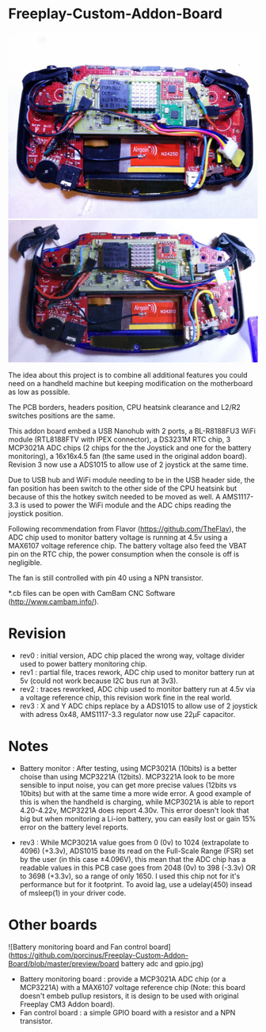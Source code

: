# Freeplay-Custom-Addon-Board

![Rev 2](https://github.com/porcinus/Freeplay-Custom-Addon-Board/blob/master/preview/02.jpg)
![Rev 3](https://github.com/porcinus/Freeplay-Custom-Addon-Board/blob/master/preview/04.jpg)

The idea about this project is to combine all additional features you could need on a handheld machine but keeping modification on the motherboard as low as possible.

The PCB borders, headers position, CPU heatsink clearance and L2/R2 switches positions are the same.

This addon board embed a USB Nanohub with 2 ports, a BL-R8188FU3 WiFi module (RTL8188FTV with IPEX connector), a DS3231M RTC chip, 3 MCP3021A ADC chips (2 chips for the the Joystick and one for the battery monitoring), a 16x16x4.5 fan (the same used in the original addon board). Revision 3 now use a ADS1015 to allow use of 2 joystick at the same time.

Due to USB hub and WiFi module needing to be in the USB header side, the fan position has been switch to the other side of the CPU heatsink but because of this the hotkey switch needed to be moved as well.
A AMS1117-3.3 is used to power the WiFi module and the ADC chips reading the joystick position.

Following recommendation from Flavor (https://github.com/TheFlav), the ADC chip used to monitor battery voltage is running at 4.5v using a MAX6107 voltage reference chip.
The battery voltage also feed the VBAT pin on the RTC chip, the power consumption when the console is off is negligible.

The fan is still controlled with pin 40 using a NPN transistor.

*.cb files can be open with CamBam CNC Software (http://www.cambam.info/).


# Revision
- rev0 : initial version, ADC chip placed the wrong way, voltage divider used to power battery monitoring chip.
- rev1 : partial file, traces rework, ADC chip used to monitor battery run at 5v (could not work because I2C bus run at 3v3).
- rev2 : traces reworked, ADC chip used to monitor battery run at 4.5v via a voltage reference chip, this revision work fine in the real world.
- rev3 : X and Y ADC chips replace by a ADS1015 to allow use of 2 joystick with adress 0x48, AMS1117-3.3 regulator now use 22µF capacitor.

# Notes
- Battery monitor : After testing, using MCP3021A (10bits) is a better choise than using MCP3221A (12bits). MCP3221A look to be more sensible to input noise, you can get more precise values (12bits vs 10bits) but with at the same time a more wide error.
A good example of this is when the handheld is charging, while MCP3021A is able to report 4.20-4.22v, MCP3221A does report 4.30v. This error doesn't look that big but when monitoring a Li-ion battery, you can easily lost or gain 15% error on the battery level reports.

- rev3 : While MCP3021A value goes from 0 (0v) to 1024 (extrapolate to 4096) (+3.3v), ADS1015 base its read on the Full-Scale Range (FSR) set by the user (in this case ±4.096V), this mean that the ADC chip has a readable values in this PCB case goes from 2048 (0v) to 398 (-3.3v) OR to 3698 (+3.3v), so a range of only 1650. I used this chip not for it's performance but for it footprint. To avoid lag, use a udelay(450) insead of msleep(1) in your driver code.


# Other boards
![Battery monitoring board and Fan control board](https://github.com/porcinus/Freeplay-Custom-Addon-Board/blob/master/preview/board battery adc and gpio.jpg)
- Battery monitoring board : provide a MCP3021A ADC chip (or a MCP3221A) with a MAX6107 voltage reference chip (Note: this board doesn't embeb pullup resistors, it is design to be used with original Freeplay CM3 Addon board).
- Fan control board : a simple GPIO board with a resistor and a NPN transistor.
